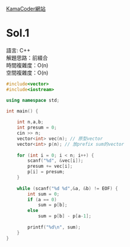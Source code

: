[KamaCoder網站](https://kamacoder.com/problempage.php?pid=1070)


# Sol.1   

語言: C++  
解題思路：前綴合  
時間複雜度：O(n)    
空間複雜度：O(n)

```cpp
#include<vector>
#include<iostream>

using namespace std;

int main() {
    
    int n,a,b;
    int presum = 0;
    cin >> n;
    vector<int> vec(n); // 原型vector
    vector<int> p(n); // 放prefix sum的vector
    
    for (int i = 0; i < n; i++) {
        scanf("%d", &vec[i]);
        presum += vec[i];
        p[i] = presum;
    }
    
    while (scanf("%d %d",&a, &b) != EOF) {
        int sum = 0;
        if (a == 0) 
            sum = p[b];
        else
            sum = p[b] - p[a-1];
            
        printf("%d\n", sum);
    }
}
```
